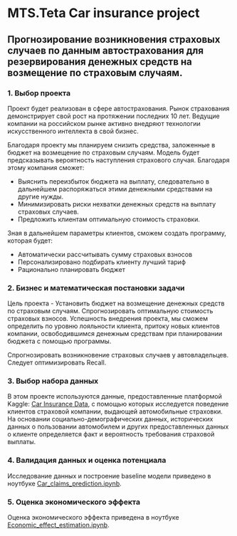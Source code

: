 # MTS.Teta Сar insurance project

## Прогнозирование возникновения страховых случаев по данным автострахования для резервирования денежных средств на возмещение по страховым случаям.

### 1.  Выбор проекта

Проект будет реализован в сфере автострахования. Рынок страхования демонстрирует свой рост на протяжении  последних 10 лет. Ведущие компании на российском рынке активно внедряют технологии искусственного интеллекта в свой бизнес.

Благодаря проекту мы планируем снизить средства, заложенные в бюджет на возмещение по страховым случаям. Модель будет предсказывать вероятность наступления страхового случая. Благодаря этому компания сможет:
* Выяснить переизбыток бюджета на выплату, следовательно в дальнейшем распоряжаться этими денежными средствами на другие нужды. 
* Минимизировать риски нехватки денежных средств на выплату страховых случаев.
* Предложить клиентам оптимальную стоимость страховки.

Зная в дальнейшем параметры клиентов, сможем создать программу, которая будет:
* Автоматически рассчитывать сумму страховых взносов
* Персонализировано подбирать клиенту лучший тариф
* Рационально планировать бюджет
 
### 2.  Бизнес и математическая постановки задачи

Цель проекта - Установить бюджет на возмещение денежных средств по страховым случаям. Спрогнозировать оптимальную стоимость страховых взносов.
Успешность внедрения проекта, мы сможем определить по уровню лояльности клиента, притоку новых клиентов компании, освободившимся денежным средствам при планировании бюджета с помощью программы.

Спрогнозировать возникновение страховых случаев у автовладельцев.
Следует оптимизировать Recall.

### 3.  Выбор набора данных

В этом проекте используются данные, предоставленные платформой Kaggle: [Car Insurance Data](https://www.kaggle.com/sagnik1511/car-insurance-data), с помощью которых исследуется поведение клиентов страховой компании, выдающей автомобильные страховки. На основании социально-демографических данных, исторических данных о пользовании автомобилем и других предоставленных данных о клиенте определяется факт и вероятность требования страховой выплаты.

### 4.  Валидация данных и оценка потенциала

Исследование данных и построение baseline модели приведено в ноутбуке [Car_claims_prediction.ipynb](https://github.com/alinashchukina/MTS.Teta_car_insurance_project/blob/main/Car_claims_prediction.ipynb).

### 5.  Оценка экономического эффекта

Оценка экономического эффекта приведена в ноутбуке [Economic_effect_estimation.ipynb](https://github.com/alinashchukina/MTS.Teta_car_insurance_project/blob/main/Economic_effect_estimation.ipynb).
